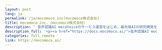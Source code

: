 ```yaml
---
layout: post
lang: ja
permalink: /ja/mocomoco_inc(mocomoco株式会社)
title: mocomoco inc.（mocomoco株式会社）
description: ' 音声認識AI mocoVoiceのサービス運営をはじめ、最先端AIの研究開発を行なっています。 現在、全従業員がフルリモートで働いています！ '
description_full: '<p><a href="https://docs.mocomoco.ai/">音声認識AI mocoVoice</a>のサービス運営をはじめ、最先端AIの研究開発を行なっています。<br />現在、全従業員がフルリモートで働いています！</p>'
categories: full_remote
link: https://mocomoco.ai/
---
```

